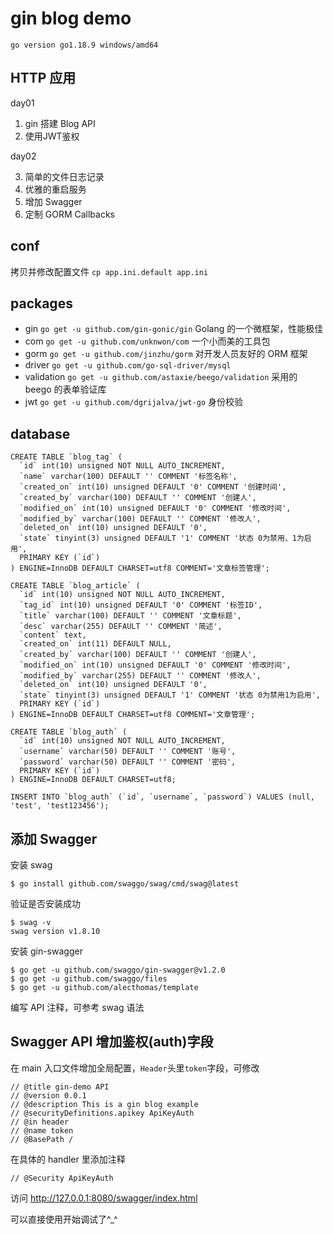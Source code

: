 # gin blog demo

`go version go1.18.9 windows/amd64`

## HTTP 应用
day01

1. gin 搭建 Blog API
2. 使用JWT鉴权

day02

3. 简单的文件日志记录
4. 优雅的重启服务
5. 增加 Swagger
6. 定制 GORM Callbacks



## conf

拷贝并修改配置文件
`cp app.ini.default app.ini`

## packages

- gin `go get -u github.com/gin-gonic/gin` Golang 的一个微框架，性能极佳
- com `go get -u github.com/unknwon/com` 一个小而美的工具包
- gorm `go get -u github.com/jinzhu/gorm` 对开发人员友好的 ORM 框架
- driver `go get -u github.com/go-sql-driver/mysql`
- validation `go get -u github.com/astaxie/beego/validation` 采用的 beego 的表单验证库
- jwt `go get -u github.com/dgrijalva/jwt-go` 身份校验

## database

```
CREATE TABLE `blog_tag` (
  `id` int(10) unsigned NOT NULL AUTO_INCREMENT,
  `name` varchar(100) DEFAULT '' COMMENT '标签名称',
  `created_on` int(10) unsigned DEFAULT '0' COMMENT '创建时间',
  `created_by` varchar(100) DEFAULT '' COMMENT '创建人',
  `modified_on` int(10) unsigned DEFAULT '0' COMMENT '修改时间',
  `modified_by` varchar(100) DEFAULT '' COMMENT '修改人',
  `deleted_on` int(10) unsigned DEFAULT '0',
  `state` tinyint(3) unsigned DEFAULT '1' COMMENT '状态 0为禁用、1为启用',
  PRIMARY KEY (`id`)
) ENGINE=InnoDB DEFAULT CHARSET=utf8 COMMENT='文章标签管理';

CREATE TABLE `blog_article` (
  `id` int(10) unsigned NOT NULL AUTO_INCREMENT,
  `tag_id` int(10) unsigned DEFAULT '0' COMMENT '标签ID',
  `title` varchar(100) DEFAULT '' COMMENT '文章标题',
  `desc` varchar(255) DEFAULT '' COMMENT '简述',
  `content` text,
  `created_on` int(11) DEFAULT NULL,
  `created_by` varchar(100) DEFAULT '' COMMENT '创建人',
  `modified_on` int(10) unsigned DEFAULT '0' COMMENT '修改时间',
  `modified_by` varchar(255) DEFAULT '' COMMENT '修改人',
  `deleted_on` int(10) unsigned DEFAULT '0',
  `state` tinyint(3) unsigned DEFAULT '1' COMMENT '状态 0为禁用1为启用',
  PRIMARY KEY (`id`)
) ENGINE=InnoDB DEFAULT CHARSET=utf8 COMMENT='文章管理';

CREATE TABLE `blog_auth` (
  `id` int(10) unsigned NOT NULL AUTO_INCREMENT,
  `username` varchar(50) DEFAULT '' COMMENT '账号',
  `password` varchar(50) DEFAULT '' COMMENT '密码',
  PRIMARY KEY (`id`)
) ENGINE=InnoDB DEFAULT CHARSET=utf8;

INSERT INTO `blog_auth` (`id`, `username`, `password`) VALUES (null, 'test', 'test123456');
```

## 添加 Swagger

安装 swag

```
$ go install github.com/swaggo/swag/cmd/swag@latest
```

验证是否安装成功

```
$ swag -v
swag version v1.8.10
```

安装 gin-swagger

```
$ go get -u github.com/swaggo/gin-swagger@v1.2.0
$ go get -u github.com/swaggo/files
$ go get -u github.com/alecthomas/template
```

编写 API 注释，可参考 swag 语法

## Swagger API 增加鉴权(auth)字段

在 main 入口文件增加全局配置，`Header`头里`token`字段，可修改

```
// @title gin-demo API
// @version 0.0.1
// @description This is a gin blog example
// @securityDefinitions.apikey ApiKeyAuth
// @in header
// @name token
// @BasePath /
```

在具体的 handler 里添加注释

```
// @Security ApiKeyAuth
```

访问 http://127.0.0.1:8080/swagger/index.html

可以直接使用开始调试了^\_^
